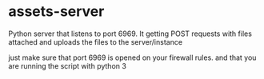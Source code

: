 # assets-server

Python server that listens to port 6969.
It getting POST requests with files attached and uploads the files to the server/instance

just make sure that port 6969 is opened on your firewall rules.
and that you are running the script with python 3
